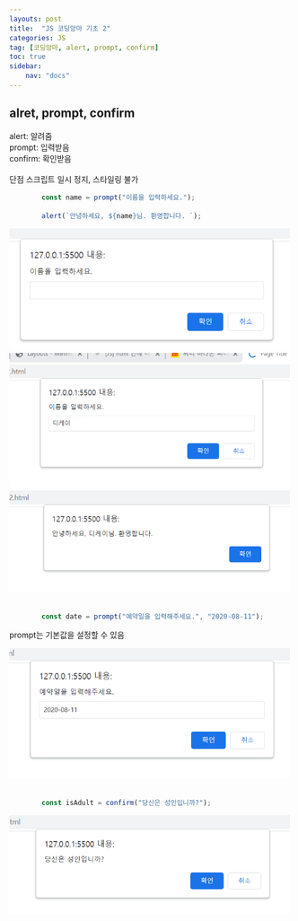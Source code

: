 ```yaml
---
layouts: post
title:  "JS 코딩앙마 기초 2"
categories: JS
tag: [코딩앙마, alert, prompt, confirm]
toc: true
sidebar:
    nav: "docs"
---
```



## alret, prompt, confirm

alert: 알려줌 <br>
prompt: 입력받음 <br>
confirm: 확인받음 <br>
<br>
단점 스크립트 일시 정지, 스타일링 불가<br>

```js
        const name = prompt("이름을 입력하세요.");

        alert(`안녕하세요, ${name}님. 환영합니다. `);
```
<html>

<img src="/assets/images/2022-09-13/name.png" width="500">


<img src="/assets/images/2022-09-13/name2.png" width="500">


<img src="/assets/images/2022-09-13/name3.png" width="500">

</html>

<br>
<br>

```js
        const date = prompt("예약일을 입력해주세요.", "2020-08-11");
```

prompt는 기본값을 설정할 수 있음

<html>

<img src="/assets/images/2022-09-13/prompt date.png" width="500">

</html>

<br>
<br>

```js
        const isAdult = confirm("당신은 성인입니까?");
```

<html>

<img src="/assets/images/2022-09-13/isAdult.png" width="500">

</html>


<br>
<br>

